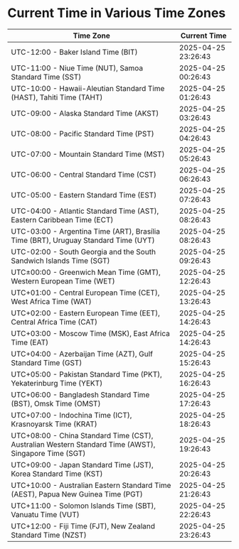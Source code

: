 # Current Time in Various Time Zones

| Time Zone | Current Time |
|-----------|--------------|
| UTC-12:00 - Baker Island Time (BIT) | 2025-04-25 23:26:43 |
| UTC-11:00 - Niue Time (NUT), Samoa Standard Time (SST) | 2025-04-25 00:26:43 |
| UTC-10:00 - Hawaii-Aleutian Standard Time (HAST), Tahiti Time (TAHT) | 2025-04-25 01:26:43 |
| UTC-09:00 - Alaska Standard Time (AKST) | 2025-04-25 03:26:43 |
| UTC-08:00 - Pacific Standard Time (PST) | 2025-04-25 04:26:43 |
| UTC-07:00 - Mountain Standard Time (MST) | 2025-04-25 05:26:43 |
| UTC-06:00 - Central Standard Time (CST) | 2025-04-25 06:26:43 |
| UTC-05:00 - Eastern Standard Time (EST) | 2025-04-25 07:26:43 |
| UTC-04:00 - Atlantic Standard Time (AST), Eastern Caribbean Time (ECT) | 2025-04-25 08:26:43 |
| UTC-03:00 - Argentina Time (ART), Brasília Time (BRT), Uruguay Standard Time (UYT) | 2025-04-25 08:26:43 |
| UTC-02:00 - South Georgia and the South Sandwich Islands Time (SGT) | 2025-04-25 09:26:43 |
| UTC±00:00 - Greenwich Mean Time (GMT), Western European Time (WET) | 2025-04-25 12:26:43 |
| UTC+01:00 - Central European Time (CET), West Africa Time (WAT) | 2025-04-25 13:26:43 |
| UTC+02:00 - Eastern European Time (EET), Central Africa Time (CAT) | 2025-04-25 14:26:43 |
| UTC+03:00 - Moscow Time (MSK), East Africa Time (EAT) | 2025-04-25 14:26:43 |
| UTC+04:00 - Azerbaijan Time (AZT), Gulf Standard Time (GST) | 2025-04-25 15:26:43 |
| UTC+05:00 - Pakistan Standard Time (PKT), Yekaterinburg Time (YEKT) | 2025-04-25 16:26:43 |
| UTC+06:00 - Bangladesh Standard Time (BST), Omsk Time (OMST) | 2025-04-25 17:26:43 |
| UTC+07:00 - Indochina Time (ICT), Krasnoyarsk Time (KRAT) | 2025-04-25 18:26:43 |
| UTC+08:00 - China Standard Time (CST), Australian Western Standard Time (AWST), Singapore Time (SGT) | 2025-04-25 19:26:43 |
| UTC+09:00 - Japan Standard Time (JST), Korea Standard Time (KST) | 2025-04-25 20:26:43 |
| UTC+10:00 - Australian Eastern Standard Time (AEST), Papua New Guinea Time (PGT) | 2025-04-25 21:26:43 |
| UTC+11:00 - Solomon Islands Time (SBT), Vanuatu Time (VUT) | 2025-04-25 22:26:43 |
| UTC+12:00 - Fiji Time (FJT), New Zealand Standard Time (NZST) | 2025-04-25 23:26:43 |
